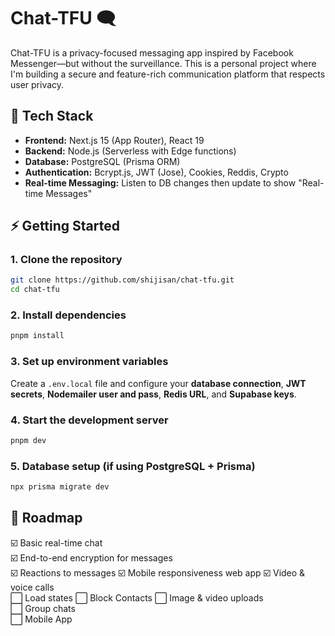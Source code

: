 # **Chat-TFU** 🗨️  

Chat-TFU is a privacy-focused messaging app inspired by Facebook Messenger—but without the surveillance. This is a personal project where I'm building a secure and feature-rich communication platform that respects user privacy.  

## **🔧 Tech Stack**  
- **Frontend:** Next.js 15 (App Router), React 19  
- **Backend:** Node.js (Serverless with Edge functions)  
- **Database:** PostgreSQL (Prisma ORM)  
- **Authentication:** Bcrypt.js, JWT (Jose), Cookies, Reddis, Crypto
- **Real-time Messaging:** Listen to DB changes then update to show "Real-time Messages"

## **⚡ Getting Started**  
### **1. Clone the repository**  
```bash
git clone https://github.com/shijisan/chat-tfu.git
cd chat-tfu
```

### **2. Install dependencies**  
```bash
pnpm install
```

### **3. Set up environment variables**  
Create a `.env.local` file and configure your **database connection**, **JWT secrets**, **Nodemailer user and pass**, **Redis URL**, and **Supabase keys**.  

### **4. Start the development server**  
```bash
pnpm dev
```

### **5. Database setup (if using PostgreSQL + Prisma)**  
```bash
npx prisma migrate dev
```

## **📜 Roadmap**  
☑️ Basic real-time chat  
☑️ End-to-end encryption for messages  
☑️ Reactions to messages
☑️ Mobile responsiveness web app
☑️ Video & voice calls  
⬜ Load states
⬜ Block Contacts
⬜ Image & video uploads  
⬜ Group chats  
⬜ Mobile App
